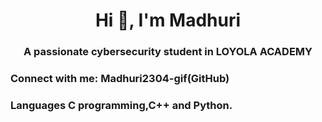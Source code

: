 <h1 align="center">Hi 👋, I'm Madhuri</h1>
<h3 align="center">A passionate cybersecurity student in LOYOLA ACADEMY</h3>

<h3 align="left">Connect with me: Madhuri2304-gif(GitHub)

<h3 align="left">Languages C programming,C++ and Python.
